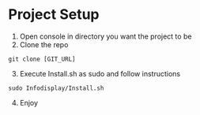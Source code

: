 # Project Setup

1. Open console in directory you want the project to be
2. Clone the repo
```
git clone [GIT_URL]
```
3. Execute Install.sh as sudo and follow instructions
```
sudo Infodisplay/Install.sh
```
4. Enjoy